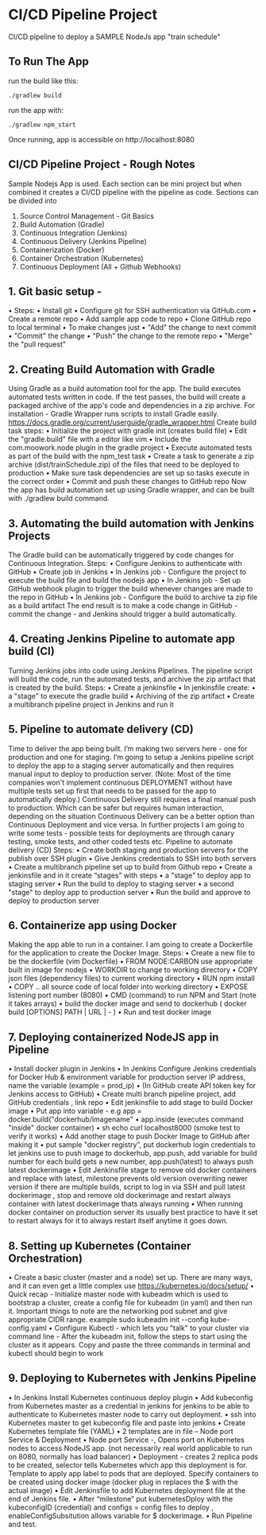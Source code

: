 # CI/CD Pipeline Project

CI/CD pipeline to deploy a SAMPLE NodeJs app "train schedule"

## To Run The App

 run the build like this:

    ./gradlew build

 run the app with:

    ./gradlew npm_start

Once running, app is accessible on http://localhost:8080


## CI/CD Pipeline Project - Rough Notes
Sample Nodejs App is used. Each section can be mini project but when combined it creates a CI/CD pipeline with the pipeline as code. Sections can be divided into
1.	Source Control Management - Git Basics
2.	Build Automation (Gradle)
3.	Continuous Integration (Jenkins)
4.	Continuous Delivery (Jenkins Pipeline)
5.	Containerization (Docker)
6.	Container Orchestration (Kubernetes)
7.	Continuous Deployment (All + Github Webhooks)
## 1. Git basic setup - 
•	Steps:
•	Install git
•	Configure git for SSH authentication via GitHub.com
•	Create a remote repo
•	Add sample app code to repo
•	Clone GitHub repo to local terminal
•	To make changes just
•	"Add" the change to next commit
•	"Commit" the change
•	"Push" the change to the remote repo
•	"Merge" the "pull request"
## 2. Creating Build Automation with Gradle
Using Gradle as a build automation tool for the app. The build executes automated tests written in code. If the test passes, the build will create a packaged archive of the app's code and dependencies in a zip archive.
For installation - Gradle Wrapper runs scripts to install Gradle easily.
https://docs.gradle.org/current/userguide/gradle_wrapper.html
Create build task steps: 
•	Initialize the project with gradle init (creates build file)
•	Edit the "gradle.build" file with a editor like vim
•	Include the com.moowork.node plugin in the gradle project
•	Execute automated tests as part of the build with the npm_test task
•	Create a task to generate a zip archive (dist/trainSchedule.zip) of the files that need to be deployed to production
•	Make sure task dependencies are set up so tasks execute in the correct order
•	Commit and push these changes to GitHub repo
Now the app has build automation set up using Gradle wrapper, and can be built with ./gradlew build command.
## 3. Automating the build automation with Jenkins Projects
The Gradle build can be automatically triggered by code changes for Continuous Integration.
Steps: 
•	Configure Jenkins to authenticate with GitHub
•	Create job in Jenkins
•	In Jenkins job - Configure the project to execute the build file and build the nodejs app
•	In Jenkins job - Set up GitHub webhook plugin to trigger the build whenever changes are made to the repo in GitHub
•	In Jenkins job - Configure the build to archive ta zip file as a build artifact
The end result is to make a code change in GitHub - commit the change - and Jenkins should trigger a build automatically.
## 4. Creating Jenkins Pipeline to automate app build (CI)
Turning Jenkins jobs into code using Jenkins Pipelines. The pipeline script will build the code, run the automated tests, and archive the zip artifact that is created by the build.
Steps:
•	Create a jenkinsfile
•	In jenkinsfile create: 
•	a "stage" to execute the gradle build
•	Archiving of the zip artifact
•	Create a multibranch pipeline project in Jenkins and run it
## 5. Pipeline to automate delivery (CD)
Time to deliver the app being built. I’m making two servers here - one for production and one for staging. I’m going to setup a Jenkins pipeline script to deploy the app to a staging server automatically and then requires manual input to deploy to production server. (Note: Most of the time companies won't implement continuous DEPLOYMENT without have multiple tests set up first that needs to be passed for the app to automatically deploy.) Continuous Delivery still requires a final manual push to production. Which can be safer but requires human interaction, depending on the situation Continuous Delivery can be a better option than Continuous Deployment and vice versa. In further projects I am going to write some tests - possible tests for deployments are through canary testing, smoke tests, and other coded tests etc. 
Pipeline to automate delivery (CD) Steps:
•	Create both staging and production servers for the publish over SSH plugin
•	Give Jenkins credentials to SSH into both servers
•	Create a multibranch pipeline set up to build from Github repo
•	Create a jenkinsfile and in it create “stages” with steps
•	a "stage" to deploy app to staging server
•	Run the build to deploy to staging server
•	a second "stage" to deploy app to production server
•	Run the build and approve to deploy to production server
## 6. Containerize app using Docker
Making the app able to run in a container. I am going to create a Dockerfile for the application to create the Docker Image. Steps:
•	Create a new file to be the dockerfile (vim Dockerfile)
•	FROM NODE:CARBON use appropriate built in image for nodejs
•	WORKDIR to change to working directory
•	COPY json files (dependency files) to current working directory
•	RUN npm install 
•	COPY .. all source code of local folder into working directory
•	EXPOSE listening port number (8080)
•	CMD (command) to run NPM and Start (note it takes arrays)
•	build the docker image and send to dockerhub ( docker build [OPTIONS] PATH | URL | - )
•	Run and test docker image

## 7. Deploying containerized NodeJS app in Pipeline
•	Install docker plugin in Jenkins
•	In Jenkins Configure Jenkins credentials for Docker Hub & environment variable for production server IP address, name the variable (example = prod_ip)
•	(In GitHub create API token key for Jenkins access to GitHub)
•	Create multi branch pipeline project, add GitHub credentials , link repo 
•	Edit jenkinsfile to add stage to build Docker image
•	Put app into variable - e.g app = docker.build("dockerhub/imagename"
•	app.inside (executes command "inside" docker container)
•	sh echo curl localhost8000 (smoke test to verify it works)
•	Add another stage to push Docker Image to GitHub after making it
•	put sample "docker registry”, put dockerhub login credentials to let jenkins use to push image to dockerhub, app.push, add variable for build number for each build gets a new number, app.push(latest) to always push latest dockerimage
•	Edit Jenkinsfile stage to remove old docker containers and replace with latest, milestone prevents old version overwriting newer version if there are multiple builds, script to log in via SSH and pull latest dockerimage , stop and remove old dockerimage and restart always container with latest dockerimage thats always running
•	When running docker container on production server its usually best practice to have it set to restart always for it to always restart itself anytime it goes down.  

## 8. Setting up Kubernetes (Container Orchestration)
•	Create a basic cluster (master and a node) set up. There are many ways, and it can even get a little complex use https://kubernetes.io/docs/setup/
•	Quick recap - Initialize master node with kubeadm which is used to bootstrap a cluster, create a config file for kubeadm (in yaml) and then run it. Important things to note are the networking pod subnet and give appropriate CIDR range. example sudo kubeadm init --config kube-config.yaml
•	Configure Kubectl - which lets you "talk" to your cluster via command line - After the kubeadm init, follow the steps to start using the cluster as it appears. Copy and paste the three commands in terminal and kubectl should begin to work
## 9. Deploying to Kubernetes with Jenkins Pipeline
•	In Jenkins Install Kubernetes continuous deploy plugin
•	Add kubeconfig from Kubernetes master as a credential in jenkins for jenkins to be able to authenticate to Kubernetes master node to carry out deployment.
•	ssh into Kubernetes master to get kubeconfig file and paste into jenkins
•	Create Kubernetes template file (YAML) 
•	2 templates are in file – Node port Service & Deployment
•	Node port Service -, Opens port on Kubernetes nodes to access NodeJS app. (not necessarily real world applicable to run on 8080, normally has load balancer)
•	Deployment - creates 2 replica pods to be created, selector tells Kubernetes which app this deployment is for. Template to apply app label to pods that are deployed. Specify containers to be created using docker image (docker plug in replaces the $ with the actual image)
•	Edit Jenkinsfile to add Kubernetes deployment file at the end of Jenkins file.
•	After “milestone” put kubernetesDploy with the kubeconfigID (credential) and configs = config files to deploy , enableConfigSubsitution allows variable for $ dockerimage. 
•	Run Pipeline and test. 




















